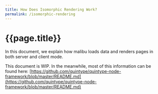 ```yaml
---
title: How Does Isomorphic Rendering Work?
permalink: /isomorphic-rendering
---
```

# {{page.title}}

In this document, we explain how malibu loads data and renders pages in both server and client mode.

This document is WIP. In the meanwhile, most of this information can be found here: [https://github.com/quintype/quintype-node-framework/blob/master/README.md](https://github.com/quintype/quintype-node-framework/blob/master/README.md)

